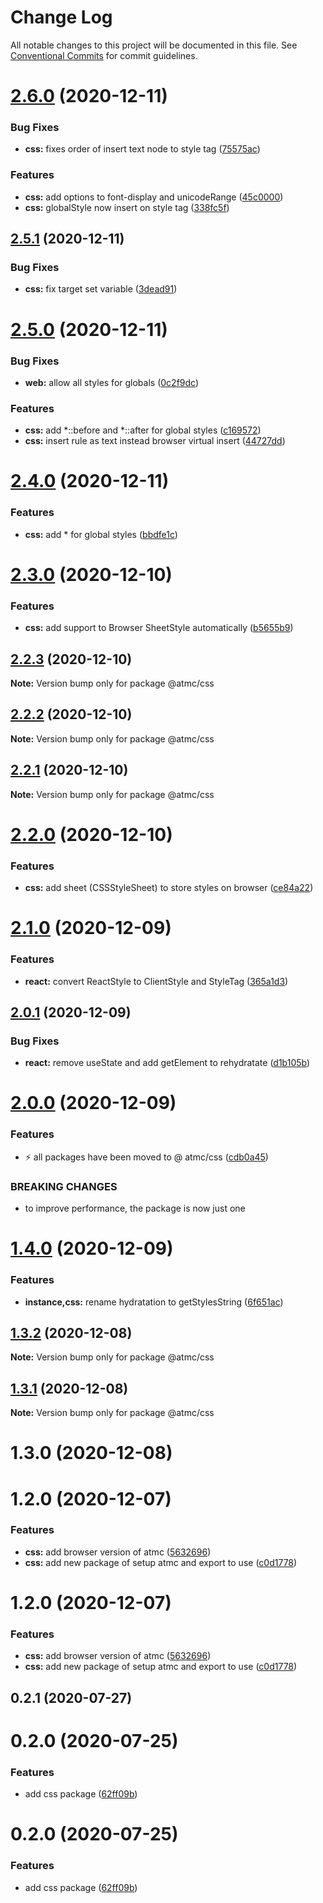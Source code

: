 # Change Log

All notable changes to this project will be documented in this file.
See [Conventional Commits](https://conventionalcommits.org) for commit guidelines.

# [2.6.0](https://github.com/atmc/atmc/compare/@atmc/css@2.5.1...@atmc/css@2.6.0) (2020-12-11)


### Bug Fixes

* **css:** fixes order of insert text node to style tag ([75575ac](https://github.com/atmc/atmc/commit/75575ac2c5affc568febd28e53eaa030a5869f3b))


### Features

* **css:** add options to font-display and unicodeRange ([45c0000](https://github.com/atmc/atmc/commit/45c0000df23cd1bf73c076ad6e77b9dd5b952324))
* **css:** globalStyle now insert on style tag ([338fc5f](https://github.com/atmc/atmc/commit/338fc5f5868c1a7895268407b583a5a01cc1750e))





## [2.5.1](https://github.com/atmc/atmc/compare/@atmc/css@2.5.0...@atmc/css@2.5.1) (2020-12-11)


### Bug Fixes

* **css:** fix target set variable ([3dead91](https://github.com/atmc/atmc/commit/3dead913cd7d24a2ef01935ed3f20176ccaa8fbe))





# [2.5.0](https://github.com/atmc/atmc/compare/@atmc/css@2.4.0...@atmc/css@2.5.0) (2020-12-11)


### Bug Fixes

* **web:** allow all styles for globals ([0c2f9dc](https://github.com/atmc/atmc/commit/0c2f9dc902d60604101b8e6708673f97e8b7ae0e))


### Features

* **css:** add *::before and *::after for global styles ([c169572](https://github.com/atmc/atmc/commit/c16957252c10d33f3dd5f3e087e223c2250b5081))
* **css:** insert rule as text instead browser virtual insert ([44727dd](https://github.com/atmc/atmc/commit/44727ddea64b889d4feeb4b3e83750b90820ab30))





# [2.4.0](https://github.com/atmc/atmc/compare/@atmc/css@2.3.0...@atmc/css@2.4.0) (2020-12-11)


### Features

* **css:** add * for global styles ([bbdfe1c](https://github.com/atmc/atmc/commit/bbdfe1cabd9bc18008920833863e80f8f109ade0))





# [2.3.0](https://github.com/atmc/atmc/compare/@atmc/css@2.2.3...@atmc/css@2.3.0) (2020-12-10)


### Features

* **css:** add support to Browser SheetStyle automatically ([b5655b9](https://github.com/atmc/atmc/commit/b5655b98662dd313a8fe2303dcdd500f2df6ea0b))





## [2.2.3](https://github.com/atmc/atmc/compare/@atmc/css@2.2.2...@atmc/css@2.2.3) (2020-12-10)

**Note:** Version bump only for package @atmc/css





## [2.2.2](https://github.com/atmc/atmc/compare/@atmc/css@2.2.1...@atmc/css@2.2.2) (2020-12-10)

**Note:** Version bump only for package @atmc/css





## [2.2.1](https://github.com/atmc/atmc/compare/@atmc/css@2.2.0...@atmc/css@2.2.1) (2020-12-10)

**Note:** Version bump only for package @atmc/css





# [2.2.0](https://github.com/atmc/atmc/compare/@atmc/css@2.1.0...@atmc/css@2.2.0) (2020-12-10)


### Features

* **css:** add sheet (CSSStyleSheet) to store styles on browser ([ce84a22](https://github.com/atmc/atmc/commit/ce84a22753bc18d022e0989f31f980cdaef9543f))





# [2.1.0](https://github.com/atmc/atmc/compare/@atmc/css@2.0.1...@atmc/css@2.1.0) (2020-12-09)


### Features

* **react:** convert ReactStyle to ClientStyle and StyleTag ([365a1d3](https://github.com/atmc/atmc/commit/365a1d3cdd2f341445d8d15024053d58add22081))





## [2.0.1](https://github.com/atmc/atmc/compare/@atmc/css@2.0.0...@atmc/css@2.0.1) (2020-12-09)


### Bug Fixes

* **react:** remove useState and add getElement to rehydratate ([d1b105b](https://github.com/atmc/atmc/commit/d1b105b5aa3124b40e1e92679d914eaedd6da7f9))





# [2.0.0](https://github.com/atmc/atmc/compare/@atmc/css@1.4.0...@atmc/css@2.0.0) (2020-12-09)


### Features

* :zap: all packages have been moved to @ atmc/css ([cdb0a45](https://github.com/atmc/atmc/commit/cdb0a45c7df40896f868d1d37469d6eb81f19794))


### BREAKING CHANGES

* to improve performance, the package is now just one





# [1.4.0](https://github.com/atmc/atmc/compare/@atmc/css@1.3.2...@atmc/css@1.4.0) (2020-12-09)


### Features

* **instance,css:** rename hydratation to getStylesString ([6f651ac](https://github.com/atmc/atmc/commit/6f651acbcaa5350400a8df75708fb862e6b49afd))





## [1.3.2](https://github.com/atmc/atmc/compare/@atmc/css@1.3.1...@atmc/css@1.3.2) (2020-12-08)

**Note:** Version bump only for package @atmc/css





## [1.3.1](https://github.com/atmc/atmc/compare/@atmc/css@1.3.0...@atmc/css@1.3.1) (2020-12-08)

**Note:** Version bump only for package @atmc/css





# 1.3.0 (2020-12-08)



# 1.2.0 (2020-12-07)


### Features

* **css:** add browser version of atmc ([5632696](https://github.com/atmc/atmc/commit/5632696796dacf4f99933c143ac7d5dfb413a4a6))
* **css:** add new package of setup atmc and export to use ([c0d1778](https://github.com/atmc/atmc/commit/c0d1778bc3748dd77f95b99e70851bf01ffe085e))





# 1.2.0 (2020-12-07)


### Features

* **css:** add browser version of atmc ([5632696](https://github.com/atmc/atmc/commit/5632696796dacf4f99933c143ac7d5dfb413a4a6))
* **css:** add new package of setup atmc and export to use ([c0d1778](https://github.com/atmc/atmc/commit/c0d1778bc3748dd77f95b99e70851bf01ffe085e))





## 0.2.1 (2020-07-27)



# 0.2.0 (2020-07-25)


### Features

* add css package ([62ff09b](https://github.com/atmc/atmc/commit/62ff09b24b437201e5b7b067491c5293ad922878))





# 0.2.0 (2020-07-25)


### Features

* add css package ([62ff09b](https://github.com/atmc/atmc/commit/62ff09b24b437201e5b7b067491c5293ad922878))
